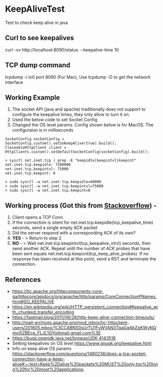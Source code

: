 # KeepAliveTest
Test to check keep alive in java


## Curl to see keepalives
curl -vv http://localhost:8090/status --keepalive-time 10

## TCP dump command 
tcpdump -i lo0 port 8090 (For Mac), Use tcpdump -D to get the network interface

## Working Example
1. The socket API (java and apache) traditionally does not support to configure the keepalive times, they only allow to turn it on.
2. Used the below code to set Socket Config
3. Changed the OS level params. Config shown below is for MacOS. The configuraion is in milliseconds

```
SocketConfig socketConfig = SocketConfig.custom().setSoKeepAlive(true).build();
CloseableHttpClient client = HttpClients.custom().setDefaultSocketConfig(socketConfig).build();
```

```
> sysctl net.inet.tcp | grep -E "keepidle|keepintvl|keepcnt"
net.inet.tcp.keepidle: 7200000
net.inet.tcp.keepintvl: 75000
net.inet.tcp.keepcnt: 8

> sudo sysctl -w net.inet.tcp.keepidle=60000
> sudo sysctl -w net.inet.tcp.keepintvl=75000
> sudo sysctl -w net.inet.tcp.keepcnt=8
````

## Working process (Got this from [Stackoverflow](https://stackoverflow.com/questions/1480236/does-a-tcp-socket-connection-have-a-keep-alive#:~:text=Keep%2Dalive%20packets%20MUST%20only,too%20long%20for%20most%20applications.)) -
1. Client opens a TCP Conn
2. If the connection is silent for net.inet.tcp.keepidle(tcp_keepalive_time) seconds, send a single empty ACK packet
3. Did the server respond with a corresponding ACK of its own?
4. **YES** - > Return to step 2
5. **NO**  - > Wait net.inet.tcp.keepintvl(tcp_keepalive_intvl) seconds, then send another ACK. Repeat until the number of ACK probes that have been sent equals net.inet.tcp.keepcnt(tcp_keep_alive_probes). If no response has been received at this point, send a RST and terminate the connection.


## References 
- https://hc.apache.org/httpcomponents-core-ga/httpcore/apidocs/org/apache/http/params/CoreConnectionPNames.html#SO_KEEPALIVE
- https://en.wikipedia.org/wiki/HTTP_persistent_connection#Keepalive_with_chunked_transfer_encoding
- https://fastmail.blog/2011/06/28/http-keep-alive-connection-timeouts/
- http://mail-archives.apache.org/mod_mbox/hc-httpclient-users/201605.mbox/%3CCABNS0sUrTU1FvWVAN3TqaGqAbZgKWvNQmoj5ZBEce_FLJL1QYg@mail.gmail.com%3E
- https://bugs.openjdk.java.net/browse/JDK-4143518
- Setting keepalives on OS level https://www.gnugk.org/keepalive.html
- Info on keep alive OS params https://stackoverflow.com/questions/1480236/does-a-tcp-socket-connection-have-a-keep-alive#:~:text=Keep%2Dalive%20packets%20MUST%20only,too%20long%20for%20most%20applications.
